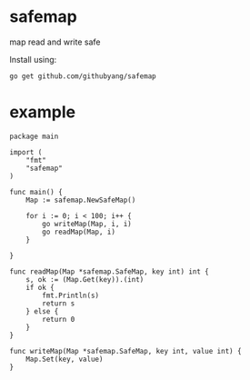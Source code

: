 # safemap
map read and write safe

Install using:

    go get github.com/githubyang/safemap

# example

```golang
package main

import (
	"fmt"
	"safemap"
)

func main() {
	Map := safemap.NewSafeMap()

	for i := 0; i < 100; i++ {
		go writeMap(Map, i, i)
		go readMap(Map, i)
	}

}

func readMap(Map *safemap.SafeMap, key int) int {
	s, ok := (Map.Get(key)).(int)
	if ok {
		fmt.Println(s)
		return s
	} else {
		return 0
	}
}

func writeMap(Map *safemap.SafeMap, key int, value int) {
	Map.Set(key, value)
}
```
